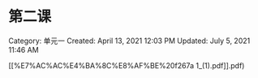 # 第二课

Category: 单元一
Created: April 13, 2021 12:03 PM
Updated: July 5, 2021 11:46 AM

[[%E7%AC%AC%E4%BA%8C%E8%AF%BE%20f267a 1_(1).pdf]].pdf)

[](https://quizlet.com/33384828/sec3cl_chapter2%E9%A5%BC%E5%B9%B2%E7%BD%90%E7%9A%84%E7%A7%98%E5%AF%86-flash-cards/)